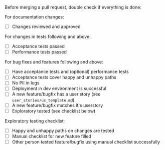 Before merging a pull request, double check if everything is done:

For documentation changes:
- [ ] Changes reviewed and approved

For changes in tests following and above:
- [ ] Acceptance tests passed
- [ ] Performance tests passed

For bug fixes and features following and above:
- [ ] Have acceptance tests and (optional) performance tests
- [ ] Acceptance tests cover happy and unhappy paths
- [ ] No PII in logs
- [ ] Deployment in dev environment is successful
- [ ] A new feature/bugfix has a user story (see `user_stories/us_template.md`)
- [ ] A new feature/bugfix matches it's userstory
- [ ] Exploratory tested (see checklist below)

Exploratory testing checklist:
- [ ] Happy and unhappy paths on changes are tested
- [ ] Manual checklist for new feature filled
- [ ] Other person tested feature/bugfix using manual checklist successfully
